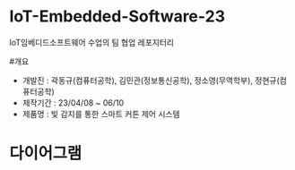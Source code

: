 # IoT-Embedded-Software-23
IoT임베디드소프트웨어 수업의 팀 협업 레포지터리

#개요
 - 개발진 : 곽동규(컴퓨터공학), 김민관(정보통신공학), 정소영(무역학부), 정현규(컴퓨터공학)
 - 제작기간 : 23/04/08 ~ 06/10
 - 제품명 : 빛 감지를 통한 스마트 커튼 제어 시스템
 
 # 다이어그램
 
 
